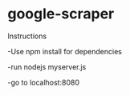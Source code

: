 # google-scraper

Instructions 

-Use npm install for dependencies

-run nodejs myserver.js

-go to localhost:8080
